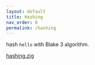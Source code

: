 ```yaml
---
layout: default
title: Hashing
nav_order: 6
permalink: /hashing
---
```


hash `hello` with Blake 3 algorithm.

[hashing.zig](src/hashing.zig)
